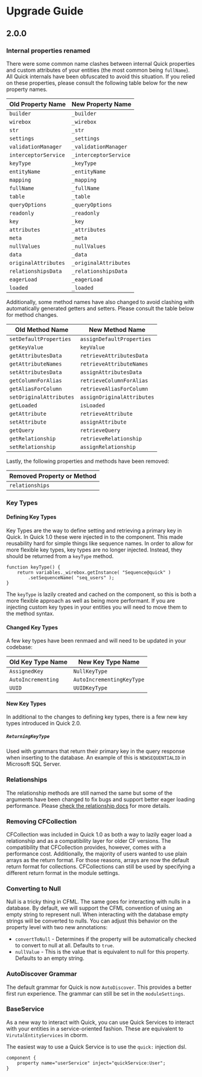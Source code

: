 # Upgrade Guide

## 2.0.0

### Internal properties renamed

There were some common name clashes between internal Quick properties and custom
attributes of your entities (the most common being `fullName`). All Quick
internals have been obfuscated to avoid this situation. If you relied on these
properties, please consult the following table below for the new property names.

| Old Property Name    | New Property Name     |
| -------------------- | --------------------- |
| `builder`            | `_builder`            |
| `wirebox`            | `_wirebox`            |
| `str`                | `_str`                |
| `settings`           | `_settings`           |
| `validationManager`  | `_validationManager`  |
| `interceptorService` | `_interceptorService` |
| `keyType`            | `_keyType`            |
| `entityName`         | `_entityName`         |
| `mapping`            | `_mapping`            |
| `fullName`           | `_fullName`           |
| `table`              | `_table`              |
| `queryOptions`       | `_queryOptions`       |
| `readonly`           | `_readonly`           |
| `key`                | `_key`                |
| `attributes`         | `_attributes`         |
| `meta`               | `_meta`               |
| `nullValues`         | `_nullValues`         |
| `data`               | `_data`               |
| `originalAttributes` | `_originalAttributes` |
| `relationshipsData`  | `_relationshipsData`  |
| `eagerLoad`          | `_eagerLoad`          |
| `loaded`             | `_loaded`             |

Additionally, some method names have also changed to avoid clashing with
automatically generated getters and setters. Please consult the table below for
method changes.

| Old Method Name         | New Method Name            |
| ----------------------- | -------------------------- |
| `setDefaultProperties`  | `assignDefaultProperties`  |
| `getKeyValue`           | `keyValue`                 |
| `getAttributesData`     | `retrieveAttributesData`   |
| `getAttributeNames`     | `retrieveAttributeNames`   |
| `setAttributesData`     | `assignAttributesData`     |
| `getColumnForAlias`     | `retrieveColumnForAlias`   |
| `getAliasForColumn`     | `retrieveAliasForColumn`   |
| `setOriginalAttributes` | `assignOriginalAttributes` |
| `getLoaded`             | `isLoaded`                 |
| `getAttribute`          | `retrieveAttribute`        |
| `setAttribute`          | `assignAttribute`          |
| `getQuery`              | `retrieveQuery`            |
| `getRelationship`       | `retrieveRelationship`     |
| `setRelationship`       | `assignRelationship`       |

Lastly, the following properties and methods have been removed:

| Removed Property or Method |
| -------------------------- |
| `relationships`            |

### Key Types

#### Defining Key Types

Key Types are the way to define setting and retrieving a primary key in Quick.
In Quick 1.0 these were injected in to the component. This made reusability hard
for simple things like sequence names. In order to allow for more flexible key
types, key types are no longer injected. Instead, they should be returned from a
`keyType` method.

```
function keyType() {
    return variables._wirebox.getInstance( "Sequence@quick" )
        .setSequenceName( "seq_users" );
}
```

The `keyType` is lazily created and cached on the component, so this is both a
more flexible approach as well as being more performant. If you are injecting
custom key types in your entities you will need to move them to the method
syntax.

#### Changed Key Types

A few key types have been renmaed and will need to be updated in your codebase:

| Old Key Type Name  | New Key Type Name         |
| ------------------ | ------------------------- |
| `AssignedKey`      | `NullKeyType`             |
| `AutoIncrementing` | `AutoIncrementingKeyType` |
| `UUID`             | `UUIDKeyType`             |

#### New Key Types

In additional to the changes to defining key types, there is a few new key types
introduced in Quick 2.0.

##### `ReturningKeyType`

Used with grammars that return their primary key in the query response when
inserting to the database. An example of this is `NEWSEQUENTIALID` in Microsoft
SQL Server.

### Relationships

The relationship methods are still named the same but some of the arguments have
been changed to fix bugs and support better eager loading performance. Please
[check the relationship docs]() for more details.

### Removing CFCollection

CFCollection was included in Quick 1.0 as both a way to lazily eager load a
relationship and as a compatibility layer for older CF versions. The
compatibility that CFCollection provides, however, comes with a performance
cost. Additionally, the majority of users wanted to use plain arrays as the
return format. For those reasons, arrays are now the default return format for
collections. CFCollections can still be used by specifying a different return
format in the module settings.

### Converting to Null

Null is a tricky thing in CFML. The same goes for interacting with nulls in a
database. By default, we will support the CFML convention of using an empty
string to represent null. When interacting with the database empty strings will
be converted to nulls. You can adjust this behavior on the property level with
two new annotations:

-   `convertToNull` - Determines if the property will be automatically checked
    to convert to null at all. Defaults to `true`.
-   `nullValue` - This is the value that is equivalent to null for this
    property. Defaults to an empty string.

### AutoDiscover Grammar

The default grammar for Quick is now `AutoDiscover`.  This provides a better first
run experience.  The grammar can still be set in the `moduleSettings`.

### BaseService

As a new way to interact with Quick, you can use Quick Services to interact with your entities in a service-oriented fashion.
These are equivalent to `VirutalEntityServices` in cborm.

The easiest way to use a Quick Service is to use the `quick:` injection dsl.

```
component {
    property name="userService" inject="quickService:User";
}
```
